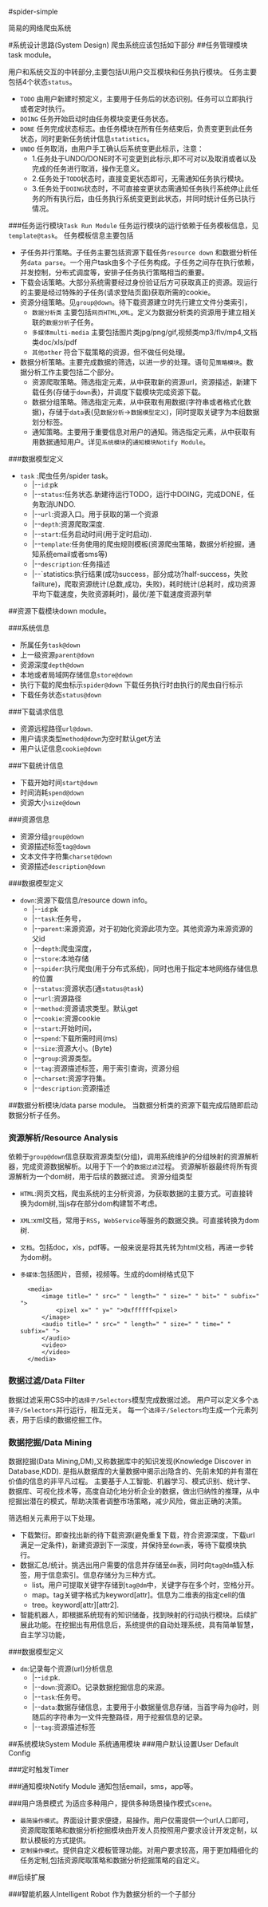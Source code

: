 #spider-simple

简易的网络爬虫系统

#系统设计思路(System Design)
爬虫系统应该包括如下部分
##任务管理模块task module。

用户和系统交互的中转部分,主要包括UI用户交互模块和任务执行模块。
任务主要包括4个状态`status`。
* `TODO` 由用户新建时预定义，主要用于任务后的状态识别。任务可以立即执行或者定时执行。
* `DOING` 任务开始启动时由任务模块变更任务状态。
* `DONE` 任务完成状态标志。由任务模块在所有任务结束后，负责变更到此任务状态，同时更新任务统计信息`statistics`。
* `UNDO` 任务取消，由用户手工确认后系统变更此标示，注意：
	* 1.任务处于UNDO/DONE时不可变更到此标示,即不可对以及取消或者以及完成的任务进行取消，操作无意义。
	* 2.任务处于`TODO`状态时，直接变更状态即可，无需通知任务执行模块。
	* 3.任务处于`DOING`状态时，不可直接变更状态需通知任务执行系统停止此任务的所有执行后，由任务执行系统变更到此状态，并同时统计任务已执行情况。

###任务运行模块`Task Run Module`
任务运行模块的运行依赖于任务模板信息，见`template@task`。
任务模板信息主要包括
* 子任务并行策略。子任务主要包括资源下载任务`resource down` 和数据分析任务`data parse`。一个用户task由多个子任务构成。子任务之间存在执行依赖，并发控制，分布式调度等，安排子任务执行策略相当的重要。
* 下载会话策略。大部分系统需要经过身份验证后方可获取真正的资源。现运行的主要是经过特殊的子任务(请求登陆页面)获取所需的cookie。
* 资源分组策略。见`group@down`。待下载资源建立时先行建立文件分类索引，
	* `数据分析类` 主要包括`网页HTML`,`XML`。定义为数据分析类的资源用于建立相关联的`数据分析`子任务。
	* `多媒体multi-media` 主要包括图片类jpg/png/gif,视频类mp3/flv/mp4,文档类doc/xls/pdf
	* `其他other` 符合下载策略的资源，但不做任何处理。
* 数据分析策略。主要完成数据的筛选，以进一步的处理。语句见`策略模块`。数据分析工作主要包括二个部分。
	* 资源爬取策略。筛选指定元素，从中获取新的资源url，资源描述，新建下载任务(存储于`down`表)，并调度下载模块完成资源下载。
	* 数据分组策略。筛选指定元素，从中获取有用数据(字符串或者格式化数据)，存储于`data`表(见`数据分析`->`数据模型定义`)，同时提取关键字为本组数据划分标签。
	* 通知策略。主要用于重要信息对用户的通知。筛选指定元素，从中获取有用数据通知用户。详见`系统模块`的`通知模块Notify Module`。

###数据模型定义
* `task` :爬虫任务/spider task。
	* |--`id`:pk
	* |--``status``:任务状态.新建待运行TODO，运行中DOING，完成DONE，任务取消UNDO.
	* |--`url`:资源入口。用于获取的第一个资源
	* |--`depth`:资源爬取深度.
	* |--`start`:任务启动时间(用于定时启动).
	* |--``template``:任务使用的爬虫规则模板(资源爬虫策略，数据分析挖掘，通知系统email或者sms等)
	* |--`description`:任务描述
	* |--`statistics:执行结果(成功success，部分成功?half-success，失败failture)，爬取资源统计(总数,成功，失败)，耗时统计(总耗时，成功资源平均下载速度，失败资源耗时)，最优/差下载速度资源列举

##资源下载模块down module。

###系统信息
* 所属任务`task@down`
* 上一级资源`parent@down`
* 资源深度`depth@down`
* 本地或者局域网存储信息`store@down` 
* 执行下载的爬虫标示`spider@down` 下载任务执行时由执行的爬虫自行标示
* 下载任务状态`status@down`

###下载请求信息
* 资源远程路径`url@down`.
* 用户请求类型`method@down`为空时默认get方法
* 用户认证信息`cookie@down`

###下载统计信息
* 下载开始时间`start@down`
* 时间消耗`spend@down`
* 资源大小`size@down`

###资源信息
* 资源分组`group@down`
* 资源描述标签`tag@down`
* 文本文件字符集`charset@down`
* 资源描述`description@down`


###数据模型定义
* `down`:资源下载信息/resource down info。
	* |--`id`:pk
	* |--`task`:任务号，
	* |--`parent`:来源资源，对于初始化资源此项为空。其他资源为来源资源的父id
	* |--`depth`:爬虫深度，
	* |--`store`:本地存储
	* |--`spider`:执行爬虫(用于分布式系统)，同时也用于指定本地网络存储信息的位置
	* |--`status`:资源状态(通`status@task`)
	* |--`url`:资源路径
	* |--`method`:资源请求类型。默认get
	* |--`cookie`:资源cookie
	* |--`start`:开始时间，
	* |--`spend`:下载所需时间(ms)
	* |--`size`:资源大小。(Byte)
	* |--`group`:资源类型。
	* |--`tag`:资源描述标签，用于索引查询，资源分组
	* |--`charset`:资源字符集。
	* |--`description`:资源描述

##数据分析模块/data parse module。
当数据分析类的资源下载完成后随即启动数据分析子任务。

### 资源解析/Resource Analysis
依赖于`group@down`信息获取资源类型(分组)，调用系统维护的分组映射的资源解析器，完成资源数据解析。以用于下一个的`数据过滤`过程。
资源解析器最终将所有资源解析为一个dom树，用于后续的数据过滤。
资源分组类型

* `HTML`:网页文档，爬虫系统的主分析资源，为获取数据的主要方式。可直接转换为dom树,当js存在部分dom构建暂不考虑。
* `XML`:xml文档，常用于`RSS`，`WebService`等服务的数据交换。可直接转换为dom树.
* `文档`。包括doc，xls，pdf等。一般来说是将其先转为html文档，再进一步转为dom树。
* `多媒体`:包括图片，音频，视频等。生成的dom树格式见下
	
		<media>   
			<image title=" " src=" " length=" " size=" " bit=" " subfix=" ">   
				<pixel x=" " y=" ">0xffffff<pixel>
			</image>   
			<audio title=" " src=" " length=" " size=" " time=" " subfix=" ">   
			</audio>   
			<video>    
			</video>   
		</media>  
		

### 数据过滤/Data Filter
数据过滤采用CSS中的`选择子/Selectors`模型完成数据过滤。
用户可以定义多个`选择子/Selectors`并行运行，相互无关。
每一个`选择子/Selectors`均生成一个元素列表，用于后续的数据挖掘工作。

### 数据挖掘/Data Mining
数据挖掘(Data Mining,DM),又称数据库中的知识发现(Knowledge Discover in Database,KDD).
是指从数据库的大量数据中揭示出隐含的、先前未知的并有潜在价值的信息的非平凡过程。
主要基于人工智能、机器学习、模式识别、统计学、数据库、可视化技术等，高度自动化地分析企业的数据，做出归纳性的推理，从中挖掘出潜在的模式，帮助决策者调整市场策略，减少风险，做出正确的决策。

筛选相关元素用于以下处理。

* 下载繁衍。即查找出新的待下载资源(避免重复下载，符合资源深度，下载url满足一定条件)，新建资源到下一深度，并保持至`down`表，等待下载模块执行。
* 数据汇总/统计。挑选出用户需要的信息并存储至`dm`表，同时向`tag@dm`插入标签，用于信息索引。信息存储分为三种方式。
	* list。用户可提取关键字存储到`tag@dm`中，关键字存在多个时，空格分开。
	* map。tag关键字格式为keyword[attr]。信息为二维表的指定cell的值
	* tree。keyword[attr][attr2].
* 智能机器人，即根据系统现有的知识储备，找到映射的行动执行模块。后续扩展此功能。在挖掘出有用信息后，系统提供的自动处理系统，具有简单智慧，自主学习功能，

###数据模型定义
* `dm`:记录每个资源(url)分析信息
	* |--`id`:pk.
	* |--`down`:资源ID。记录数据挖掘信息的来源。
	* |--`task`:任务号。
	* |--`data`:数据存储信息，主要用于小数据量信息存储，当首字母为@时，则随后的字符串为一文件完整路径，用于挖掘信息的记录。
	* |--`tag`:资源描述标签

##系统模块System Module
系统通用模块
###用户默认设置User Default Config

###定时触发Timer

###通知模块Notify Module
通知包括email，sms，app等。

###用户场景模式
为适应多种用户，提供多种场景操作模式`scene`。
* `最简操作模式`。界面设计要求便捷，易操作。用户仅需提供一个url人口即可，资源爬取策略和数据分析挖掘模块由开发人员按照用户要求设计开发定制，以默认模板的方式提供。
* `定制操作模式`。提供自定义模板管理功能。对用户要求较高，用于更加精细化的任务定制,包括资源爬取策略和数据分析挖掘策略的自定义。

##后续扩展

###智能机器人Intelligent Robot
作为数据分析的一个子部分
